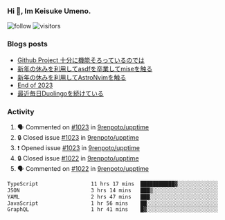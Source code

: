 ### Hi 👋, Im Keisuke Umeno.

<!--
**9renpoto/9renpoto** is a ✨ _special_ ✨ repository because its `README.md` (this file) appears on your GitHub profile.

Here are some ideas to get you started:

- 🔭 I’m currently working on ...
- 🌱 I’m currently learning ...
- 👯 I’m looking to collaborate on ...
- 🤔 I’m looking for help with ...
- 💬 Ask me about ...
- 📫 How to reach me: ...
- 😄 Pronouns: ...
- ⚡ Fun fact: ...
-->

![follow](https://img.shields.io/github/followers/9renpoto?label=Follow&style=social)
![visitors](https://komarev.com/ghpvc/?username=9renpoto&label=Profile%20views&color=0e75b6&style=flat)

### Blogs posts

<!-- BLOG-POST-LIST:START -->
- [Github Project 十分に機能そろっているのでは](https://9renpoto.win/entry/2024/01/14/gh-projects)
- [新年の休みを利用してasdfを卒業してmiseを触る](https://9renpoto.win/entry/2024/01/07/mise)
- [新年の休みを利用してAstroNvimを触る](https://9renpoto.win/entry/2024/01/03/new-year-holidays)
- [End of 2023](https://9renpoto.win/entry/2023/12/31/end)
- [最近毎日Duolingoを続けている](https://9renpoto.win/entry/2023/12/05/duolingo)
<!-- BLOG-POST-LIST:END -->

### Activity

<!--START_SECTION:activity-->
1. 🗣 Commented on [#1023](https://github.com/9renpoto/upptime/issues/1023#issuecomment-1895005260) in [9renpoto/upptime](https://github.com/9renpoto/upptime)
2. 🔒 Closed issue [#1023](https://github.com/9renpoto/upptime/issues/1023) in [9renpoto/upptime](https://github.com/9renpoto/upptime)
3. ❗ Opened issue [#1023](https://github.com/9renpoto/upptime/issues/1023) in [9renpoto/upptime](https://github.com/9renpoto/upptime)
4. 🔒 Closed issue [#1022](https://github.com/9renpoto/upptime/issues/1022) in [9renpoto/upptime](https://github.com/9renpoto/upptime)
5. 🗣 Commented on [#1022](https://github.com/9renpoto/upptime/issues/1022#issuecomment-1894917978) in [9renpoto/upptime](https://github.com/9renpoto/upptime)
<!--END_SECTION:activity-->

<!--START_SECTION:waka-->

```txt
TypeScript                 11 hrs 17 mins  ███████████▓░░░░░░░░░░░░░   46.01 %
JSON                       3 hrs 14 mins   ███▒░░░░░░░░░░░░░░░░░░░░░   13.19 %
YAML                       2 hrs 47 mins   ███░░░░░░░░░░░░░░░░░░░░░░   11.36 %
JavaScript                 1 hr 56 mins    ██░░░░░░░░░░░░░░░░░░░░░░░   07.94 %
GraphQL                    1 hr 41 mins    █▓░░░░░░░░░░░░░░░░░░░░░░░   06.89 %
```

<!--END_SECTION:waka-->

